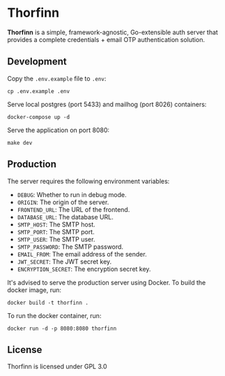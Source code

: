 # Thorfinn

**Thorfinn** is a simple, framework-agnostic, Go-extensible auth server that provides a complete credentials + email OTP authentication solution.

## Development

Copy the `.env.example` file to `.env`:

```
cp .env.example .env
```

Serve local postgres (port 5433) and mailhog (port 8026) containers:

```
docker-compose up -d
```

Serve the application on port 8080:

```
make dev
```

## Production

The server requires the following environment variables:

- `DEBUG`: Whether to run in debug mode.
- `ORIGIN`: The origin of the server.
- `FRONTEND_URL`: The URL of the frontend.
- `DATABASE_URL`: The database URL.
- `SMTP_HOST`: The SMTP host.
- `SMTP_PORT`: The SMTP port.
- `SMTP_USER`: The SMTP user.
- `SMTP_PASSWORD`: The SMTP password.
- `EMAIL_FROM`: The email address of the sender.
- `JWT_SECRET`: The JWT secret key.
- `ENCRYPTION_SECRET`: The encryption secret key.

It's advised to serve the production server using Docker. To build the docker image, run:

```
docker build -t thorfinn .
```

To run the docker container, run:

```
docker run -d -p 8080:8080 thorfinn
```

## License

Thorfinn is licensed under GPL 3.0